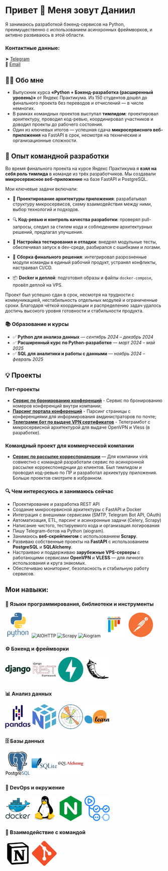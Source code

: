 # Привет 👋 Меня зовут Даниил

Я занимаюсь разработкой бэкенд-сервисов на Python, преимущественно с использованием асинхронных фреймворков, и активно развиваюсь в этой области.  

### Контактные данные:
➤ [Telegram](https://t.me/saint_danik)  
📧 [Email](mailto:daniil@tyunkov.ru) 

## 👨‍🎓 Обо мне

* Выпускник курса **«Python + Бэкенд-разработка (расширенный уровень)»** от Яндекс Практикума.
  Из 150 студентов дошёл до финального проекта без переводов и отчислений — в числе немногих.
* В рамках командных проектов выступал **тимлидом**:
  проектировал архитектуру, проводил код-ревью, координировал участников и доводил проекты до рабочего состояния.
* Один из ключевых итогов — успешная сдача **микросервисного веб-приложения** на FastAPI в срок, несмотря на технические и организационные сложности.

## 🤝 Опыт командной разработки

Во время финального проекта на курсе Яндекс Практикума я **взял на себя роль тимлида** в команде из трёх разработчиков. Мы создавали **микросервисное веб-приложение** на базе FastAPI и PostgreSQL.

Мои ключевые задачи включали:

* 🔧 **Проектирование архитектуры приложения**:
  разрабатывал структуру микросервисов, схему взаимодействия между ними, выбор технологий и подходов.

* 🔍 **Код-ревью и контроль качества разработки**:
  проверял pull-запросы, следил за стилем кода и соблюдением архитектурных решений, предлагал улучшения.

* 🧪 **Настройка тестирования и отладки**:
  внедрял модульные тесты, обеспечивал запуск в dev-среде, разбирался с ошибками и логами.

* 🧩 **Сборка финального решения**:
  интегрировал разрозненные модули команды в единый рабочий продукт, устранял конфликты, настраивал CI/CD.

* 📦 **Docker и деплой**:
  подготовил образы и файлы `docker-compose`, провёл деплой на VPS.

Проект был успешно сдан в срок, несмотря на трудности с коммуникацией, нестабильность отдельных модулей и ограниченные сроки. Благодаря чёткой координации и распределению задач удалось достичь высокого уровня готовности и стабильности продукта.

### 📚 Образование и курсы

* ✅ **Python для анализа данных** — *сентябрь 2024 – декабрь 2024*
* ✅ **Расширенный курс по Python-разработке** — *март 2024 – май 2025*
* ✅ **SQL для аналитики и работы с данными** — *ноябрь 2024 – февраль 2025*

## 💡 Проекты

### Пет-проекты

* **[Сервис по бронированию конференций](https://github.com/Danuuuq/DJANGO_conference)** - Сервис по бронированию номеров конференций внутри компании;  
* **[Парсинг портала конференций](https://github.com/Danuuuq/PARSING_conference)** - Парсинг страницы с конференциями для информирования амдинистраторов по почте;
* **[Телеграмм бот по выдаче VPN сертификатов](https://github.com/Danuuuq/livpnet_tg)** - Телеграмбот с микросервисной архитектурой для выдаче OpenVPN и Vless (в разработке).

### Командный проект для коммерческой компании

* **[Сервис по рассылке корреспонденции](https://github.com/Danuuuq/Aiosender_mail)** — Для компании vink совместно с командой разработали сервис по асинхронной рассылке коррекспонеднции до клиентов. Был тимлидом и проводил код-ревью по ПР и разработал архиектуру приложения.  
Больше проектов смотрите в избранном.

### 🔍 Чем интересуюсь и занимаюсь сейчас  

* Проектирование и разработка REST API
* Создание микросервисной архитектуры с FastAPI и Docker
* Интеграция с внешними сервисами (SMTP, Telegram Bot API, OAuth)
* Автоматизация, ETL, парсинг и асинхронные задачи (Celery, Scrapy)
* Написание чистого, тестируемого кода и организация логирования
* Пишу Telegram-ботов на Python (aiogram).
* Занимаюсь **веб-скрейпингом** с использованием **Scrapy**.
* Развиваю собственные проекты на **FastAPI** с использованием **PostgreSQL** и **SQLAlchemy**.
* Настраиваю и поддерживаю **зарубежные VPS-серверы** с работающими сервисами **OpenVPN** и **VLESS** — для личного использования и круга знакомых.
* Обеспечиваю мониторинг, безопасность и стабильную работу сервисов.

## Мои навыки:

<div align="left">
  <h3>🧠 Языки программирования, библиотеки и инструменты</h3>
  <p>
    <img src="https://github.com/devicons/devicon/blob/master/icons/python/python-original-wordmark.svg" title="Python 3.11" alt="Python" width="80" height="80"/> 
    <img src="https://docs.aiohttp.org/en/stable/_static/aiohttp-plain.svg" title="AIOHTTP" alt="AIOHTTP" width="80" height="80"/>    
    <img src="https://www.scrapy.org/favicon/scrapy-favicon.svg" title="Scrapy 2.11" alt="Scrapy" width="80" height="80"/>
    <img src="https://docs.aiogram.dev/en/v3.20.0.post0/_static/logo.png" title="Aiogram 3.0" alt="Aiogram" width="80" height="80"/>
    <img src="https://github.com/devicons/devicon/blob/master/icons/pytest/pytest-original.svg" title="Pytest" alt="Pytest" width="80" height="80"/>
    <img src="https://github.com/devicons/devicon/blob/master/icons/postman/postman-original.svg" title="Postman" alt="Postman" width="80" height="80"/>
  </p>
</div>

<div align="left">
  <h3>⚙️ Бэкенд и фреймворки</h3>
  <p>
    <img src="https://github.com/devicons/devicon/blob/master/icons/django/django-plain-wordmark.svg" title="Django 5.x" alt="Django" width="80" height="80"/>    
    <img src="https://github.com/devicons/devicon/blob/master/icons/djangorest/djangorest-original.svg" title="Django REST Framework" alt="DRF" width="80" height="80"/>    
    <img src="https://github.com/devicons/devicon/blob/master/icons/fastapi/fastapi-original.svg" title="FastAPI" alt="FastAPI" width="80" height="80"/>    
    <img src="https://github.com/devicons/devicon/blob/master/icons/flask/flask-original.svg" title="Flask" alt="Flask" width="80" height="80"/>
  </p>
</div>

<div align="left">
  <h3>📊 Анализ данных</h3>
  <p>    
    <img src="https://github.com/devicons/devicon/blob/master/icons/pandas/pandas-original-wordmark.svg" title="Pandas 2.x" alt="Pandas" width="80" height="80"/>  
    <img src="https://github.com/devicons/devicon/blob/master/icons/numpy/numpy-original.svg" title="NumPy" alt="NumPy" width="80" height="80"/>
    <img src="https://github.com/devicons/devicon/blob/master/icons/matplotlib/matplotlib-original.svg" title="Matplotlib" alt="Matplotlib" width="80" height="80"/>
    <img src="https://github.com/devicons/devicon/blob/master/icons/scikitlearn/scikitlearn-original.svg" title="Scikit-Learn" alt="Scikit-Learn" width="80" height="80"/>
  </p>
</div>

<div align="left">
  <h3>🗄️ Базы данных</h3>
  <p>
    <img src="https://github.com/devicons/devicon/blob/master/icons/postgresql/postgresql-original-wordmark.svg" title="PostgreSQL 15" alt="PostgreSQL" width="80" height="80"/>    
    <img src="https://github.com/devicons/devicon/blob/master/icons/sqlite/sqlite-original-wordmark.svg" title="SQLite 3" alt="SQLite" width="80" height="80"/>
    <img src="https://github.com/devicons/devicon/blob/master/icons/sqlalchemy/sqlalchemy-original-wordmark.svg" title="SQLAlchemy 2" alt="SQLAlchemy" width="80" height="80"/>
  </p>
</div>

<div align="left">
  <h3>🐳 DevOps и окружение</h3>
  <p>
    <img src="https://github.com/devicons/devicon/blob/master/icons/docker/docker-original-wordmark.svg" title="Docker 26.x" alt="Docker" width="80" height="80"/>    
    <img src="https://github.com/devicons/devicon/blob/master/icons/linux/linux-original.svg" title="Linux (Ubuntu, Debian)" alt="Linux" width="80" height="80"/>
    <img src="https://github.com/devicons/devicon/blob/master/icons/nginx/nginx-original.svg" title="Nginx" alt="Nginx" width="80" height="80"/>
    <img src="https://github.com/devicons/devicon/blob/master/icons/githubactions/githubactions-original.svg" title="GitHub Action" alt="GitHub Action" width="80" height="80"/>
  </p>
</div>

<div align="left">
  <h3>👥 Взаимодействие с командой</h3>
  <p>
    <img src="https://github.com/devicons/devicon/blob/master/icons/notion/notion-original.svg" title="Notion" alt="Notion" width="80" height="80"/>    
    <img src="https://github.com/devicons/devicon/blob/master/icons/git/git-original.svg" title="Git" alt="Git" width="80" height="80"/>
  </p>
</div>


<!--
**Danuuuq/Danuuuq** is a ✨ _special_ ✨ repository because its `README.md` (this file) appears on your GitHub profile.

Here are some ideas to get you started:

- 🔭 I’m currently working on ...
- 🌱 I’m currently learning ...
- 👯 I’m looking to collaborate on ...
- 🤔 I’m looking for help with ...
- 💬 Ask me about ...
- 📫 How to reach me: ...
- 😄 Pronouns: ...
- ⚡ Fun fact: ...
-->
